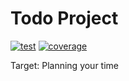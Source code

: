 # Todo Project

[![test](https://github.com/sbx0/todo/actions/workflows/build.yml/badge.svg)](https://github.com/sbx0/todo/actions/workflows/build.yml)
[![coverage](https://img.shields.io/badge/coverage-22%25-red.svg)](https://todo-code-coverage.sbx0.cn/)

Target: Planning your time




